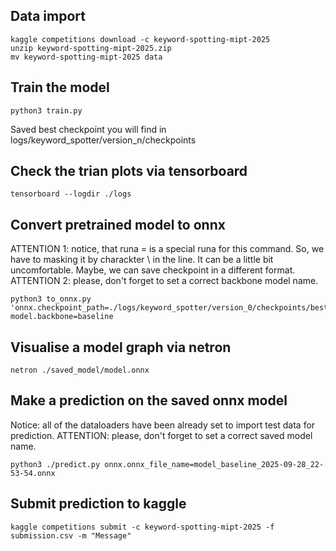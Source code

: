 ## Data import
```
kaggle competitions download -c keyword-spotting-mipt-2025
unzip keyword-spotting-mipt-2025.zip
mv keyword-spotting-mipt-2025 data
```

## Train the model
```
python3 train.py
```

Saved best checkpoint you will find in logs/keyword_spotter/version_n/checkpoints

## Check the trian plots via tensorboard
```
tensorboard --logdir ./logs
```

## Convert pretrained model to onnx
ATTENTION 1: notice, that runa = is a special runa for this command. So, we have to masking it by charackter \ in the line.
It can be a little bit uncomfortable. Maybe, we can save checkpoint in a different format.
ATTENTION 2: please, don't forget to set a correct backbone model name.
```
python3 to_onnx.py 'onnx.checkpoint_path=./logs/keyword_spotter/version_0/checkpoints/best_epoch\=08_val_acc\=0.90.ckpt' model.backbone=baseline
```

## Visualise a model graph via netron
```
netron ./saved_model/model.onnx
```

## Make a prediction on the saved onnx model
Notice: all of the dataloaders have been already set to import test data for prediction.
ATTENTION: please, don't forget to set a correct saved model name.
```
python3 ./predict.py onnx.onnx_file_name=model_baseline_2025-09-28_22-53-54.onnx
```

## Submit prediction to kaggle
```
kaggle competitions submit -c keyword-spotting-mipt-2025 -f submission.csv -m "Message"
```